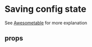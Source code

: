 # Saving config state
See <a href="/guide/awesometable/saving-config-state">Awesometable</a> for more explanation


## props


<ClientOnly>
<ComponentDoc :component="'AwesomeCrud'" :properties="['saveColumnsState', 'savePaginationState']"/>
</ClientOnly>

